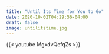 ```yaml
---
title: "Until Its Time for You to Go"
date: 2020-10-02T04:29:56-04:00
draft: false
image: untilitstime.jpg
---
```

{{< youtube MgxdvQefqZs >}}

